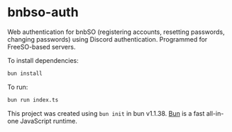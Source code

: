 # bnbso-auth
Web authentication for bnbSO (registering accounts, resetting passwords, changing passwords) using Discord authentication. Programmed for FreeSO-based servers.

To install dependencies:

```bash
bun install
```

To run:

```bash
bun run index.ts
```

This project was created using `bun init` in bun v1.1.38. [Bun](https://bun.sh) is a fast all-in-one JavaScript runtime.
